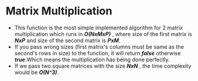# Matrix Multiplication
- This function is the most simple implemented algorithm for 2 matrix multiplication which runs in ***O(NxMxP)*** , where size of the first matrix is ***NxP*** and size of the second matrix is ***PxM***.
- If you pass wrong sizes (first matrix's columns must be  same as the second's rows in size) to the function, it will return ***false*** otherwise ***true***.Which means the multiplication has being done perfectly.
- If we pass two square matrices with the size ***NxN*** , the time complexity would be ***O(N^3)***.
